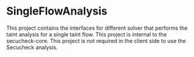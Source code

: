 # SingleFlowAnalysis
This project contains the interfaces for different solver that performs the taint analysis
for a single taint flow. This project is internal to the secucheck-core. This project is not required in the client side to 
use the Secucheck analysis.  